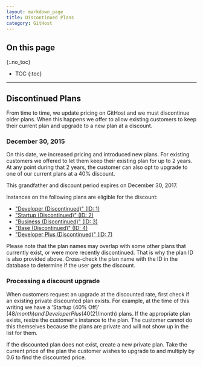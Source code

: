 ```yaml
---
layout: markdown_page
title: Discontinued Plans
category: GitHost
---
```


## On this page
{:.no_toc}

- TOC
{:toc}

----

## Discontinued Plans

From time to time, we update pricing on GitHost and we must discontinue older
plans. When this happens we offer to allow existing customers to keep their
current plan and upgrade to a new plan at a discount.

### December 30, 2015

On this date, we increased pricing and introduced new plans. For existing
customers we offered to let them keep their existing plan for up to 2 years.
At any point during that 2 years, the customer can also opt to upgrade to
one of our current plans at a 40% discount.

This grandfather and discount period expires on December 30, 2017.

Instances on the following plans are eligible for the discount:

- ["Developer (Discontinued)" (ID: 1)](https://githost.io/admin/plans/1)
- ["Startup (Discontinued)" (ID: 2)](https://githost.io/admin/plans/2)
- ["Business (Discontinued)" (ID: 3)](https://githost.io/admin/plans/3)
- ["Base (Discontinued)" (ID: 4)](https://githost.io/admin/plans/4)
- ["Developer Plus (Discontinued)" (ID: 7)](https://githost.io/admin/plans/7)

Please note that the plan names may overlap with some other plans that currently
exist, or were more recently discontinued. That is why the plan ID is also
provided above. Cross-check the plan name with the ID in the database to determine
if the user gets the discount.

### Processing a discount upgrade

When customers request an upgrade at the discounted rate, first check if an
existing private discounted plan exists. For example, at the time of this
writing we have a 'Startup (40% Off)' ($48/month) and 'Developer Plus (40% Off)'
($21/month) plans. If the appropriate plan exists, resize the customer's instance
to the plan. The customer cannot do this themselves because the plans are private
and will not show up in the list for them.

If the discounted plan does not exist, create a new private plan. Take the
current price of the plan the customer wishes to upgrade to and multiply by
0.6 to find the discounted price.
